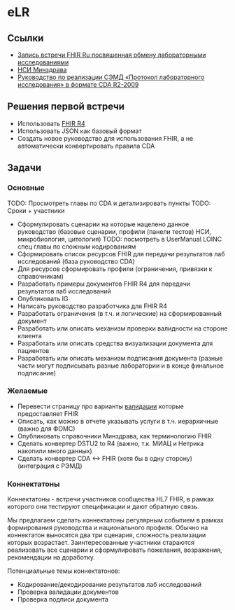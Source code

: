 # eLR

## Ссылки

* [Запись встречи FHIR Ru посвященная обмену лабораторными исследованиями](https://www.youtube.com/watch?v=uZv4l2iIHrE&feature=youtu.be)
* [НСИ Минздрава](https://nsi.rosminzdrav.ru/#!/refbook)
* [Руководство по реализации СЭМД «Протокол лабораторного исследования» в формате CDA R2-2009](http://portal.egisz.rosminzdrav.ru/materials/2939)

## Решения первой встречи

* Использовать [FHIR R4](https://www.hl7.org/fhir/index.html)
* Использовать JSON как базовый формат
* Создать новое руководство для использования FHIR, а не автоматически конвертировать правила CDA

## Задачи

### Основные

TODO: Просмотреть главы по CDA и детализировать пункты
TODO: Сроки + участники

* Сформулировать сценарии на которые нацелено данное руководство (базовые сценарии, профили (панели тестов) НСИ, микробиология, цитология) TODO: посмотреть в UserManual LOINC спец главы по сложным кодированиям
* Сформировать список ресурсов FHIR для передачи результатов лаб исследований (база руководство CDA)
* Для ресурсов сформировать профили (ограничения, привязки к справочникам)
* Разработать примеры документов FHIR R4 для передачи результатов лаб исследований
* Опубликовать IG
* Написать руководство разработчика для FHIR R4
* Разработать ограничения (в т.ч. и логические) на сформированный документ
* Разработать или описать механизм проверки валидности на стороне клиента
* Разработать или описать средства визуализации документа для пациентов
* Разработать или описать механизм подписания документа (разные части могут подписывать разные лаборатории и в конце финальное подписание)

### Желаемые

* Перевести страницу про варианты [валидации](https://www.hl7.org/fhir/validation.html) которые предоставляет FHIR
* Описать, как можно в отчете указывать услуги в т.ч. иерархичные (важно для ФОМС)
* Опубликовать справочники Минздрава, как терминологию FHIR
* Сделать конвертер DSTU2 to R4 (важно, т.к. МИАЦ и Нетрика накопили много данных)
* Сделать конвертер CDA <-> FHIR (хотя бы в одну сторону) (интеграция с РЭМД)

### Коннектатоны

Коннектатоны - встречи участников сообщества HL7 FHIR, в рамках которого они тестируют спецификации и дают обратную связь.

Мы предлагаем сделать коннектатоны регулярным событием в рамках формирования руководства и национального профиля. Обычно на коннектатон выносятся два три сценария, сложность реализации которых возрастает. Заинтересованные участники стараются реализовать все сценарии и сформулировать пожелания, возражения, рекомендации на доработку.

Потенциальные темы коннектатонов:

* Кодирование/декодирование результатов лаб исследований
* Проверка валидации документов
* Проверка подписи документа
